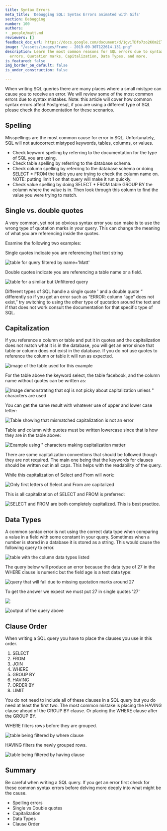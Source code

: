 ```yaml
---
title: Syntax Errors
meta_title: 'Debugging SQL: Syntax Errors animated with Gifs'
section: Debugging
number: 100
authors:
- _people/matt.md
reviewers: []
feedback_doc_url: https://docs.google.com/document/d/1gviTDfo7zo2KOm2IlgH4kaa2RB7iE17oOdwIzOdhHKE/edit?usp=sharing
image: "/assets/images/Frame - 2019-09-30T122614.131.png"
description: Learn the most common reasons for SQL errors due to syntax. Spelling
  errors, Quotation marks, Capitalization, Data Types, and more.
is_featured: false
img_border_on_default: false
is_under_construction: false

---
```

When writing SQL queries there are many places where a small mistype can cause you to receive an error. We will review some of the most common errors due to syntax mistakes. Note: this article will cover how common syntax errors affect Postgresql, if you are using a different type of SQL please check the documentation for these scenarios.

## Spelling

Misspellings are the most common cause for error in SQL. Unfortunately, SQL will not autocorrect mistyped keywords, tables, columns, or values.

* Check keyword spelling by referring to the documentation for the type of SQL you are using.
* Check table spelling by referring to the database schema.
* Check column spelling by referring to the database schema or doing SELECT * FROM the table you are trying to check the column name on. NOTE: putting limit 1 on that query will make it run quickly.
* Check value spelling by doing SELECT * FROM table GROUP BY the column where the value is in. Then look through this column to find the value you were trying to match.

## Single vs. double quotes

A very common, yet not so obvious syntax error you can make is to use the wrong type of quotation marks in your query. This can change the meaning of what you are referencing inside the quotes.

Examine the following two examples:

Single quotes indicate you are referencing that text string

![table for query filtered by name='Matt'](/assets/images/how-to-teach-people-sql/debugging-syntax/syntax_1.png)

Double quotes indicate you are referencing a table name or a field.

![table for a similar but Unfiltered query](/assets/images/how-to-teach-people-sql/debugging-syntax/syntax_2.png)

Different types of SQL handle a single quote ' and a double quote “ differently so if you get an error such as “ERROR: column “age” does not exist,” try switching to using the other type of quotation around the text and if that does not work consult the documentation for that specific type of SQL.

## Capitalization

If you reference a column or table and put it in quotes and the capitalization does not match what it is in the database, you will get an error since that table or column does not exist in the database. If you do not use quotes to reference the column or table it will run as expected.

![image of the table used for this example](/assets/images/how-to-teach-people-sql/debugging-syntax/syntax_3.png)

For the table above the keyword select, the table facebook, and the column name without quotes can be written as:

![Image demonstrating that sql is not picky about capitalization unless " characters are used](/assets/images/how-to-teach-people-sql/debugging-syntax/syntax_4.png)

You can get the same result with whatever use of upper and lower case letter:

![Table showing that mismatched capitalization is not an error](/assets/images/how-to-teach-people-sql/debugging-syntax/syntax_5.png)

Table and column with quotes must be written lowercase since that is how they are in the table above:

![Example using " characters making capitalization matter](/assets/images/how-to-teach-people-sql/debugging-syntax/syntax_6.png)

There are some capitalization conventions that should be followed though they are not required. The main one being that the keywords for clauses should be written out in all caps. This helps with the readability of the query.

While this capitalization of Select and From will work:

![Only first letters of Select and From are capitalized](/assets/images/how-to-teach-people-sql/debugging-syntax/syntax_7.png)

This is all capitalization of SELECT and FROM is preferred:

![SELECT and FROM are both completely capitalized. This is best practice.](/assets/images/how-to-teach-people-sql/debugging-syntax/syntax_8.png)

## Data Types

A common syntax error is not using the correct data type when comparing a value in a field with some constant in your query. Sometimes when a number is stored in a database it is stored as a string. This would cause the following query to error.

![table with the column data types listed](/assets/images/how-to-teach-people-sql/debugging-syntax/syntax_9.png)

The query below will produce an error because the data type of 27 in the WHERE clause is numeric but the field age is a text data type:

![query that will fail due to missing quotation marks around 27](/assets/images/how-to-teach-people-sql/debugging-syntax/syntax_10.png)

To get the answer we expect we must put 27 in single quotes '27'

![](/assets/images/syntax_11-2.png)

![output of the query above](/assets/images/how-to-teach-people-sql/debugging-syntax/syntax_12.png)

## Clause Order

When writing a SQL query you have to place the clauses you use in this order.

1. SELECT
2. FROM
3. JOIN
4. WHERE
5. GROUP BY
6. HAVING
7. ORDER BY
8. LIMIT

You do not need to include all of these clauses in a SQL query but you do need at least the first two. The most common mistake is placing the HAVING clause ahead of the GROUP BY clause. Or placing the WHERE clause after the GROUP BY.

WHERE filters rows before they are grouped.

![table being filtered by where clause](/assets/images/how-to-teach-people-sql/debugging-syntax/syntax_13.png)

HAVING filters the newly grouped rows.

![table being filtered by having clause](/assets/images/how-to-teach-people-sql/debugging-syntax/syntax_14.png)

## Summary

Be careful when writing a SQL query. If you get an error first check for these common syntax errors before delving more deeply into what might be the cause.

* Spelling errors
* Single vs Double quotes
* Capitalization
* Data Types
* Clause Order
